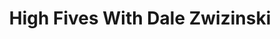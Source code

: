 ﻿---
title: High Fives With Dale Zwizinski
description: Ryan O'Hara and Dale Zwizinski from Oracle go deep into changes happening in the prospecting world, and how Dale's experience prospecting at big companies and small has differed.
coverImage: ./img/podcast/podcast-image-14.jpg
refLink: leadiq.com

audioLinks: https://w.soundcloud.com/player/?url=https%3A%2F%2Fapi.soundcloud.com%2Ftracks%2F393017778&amp;auto_play=false&amp;show_artwork=true&amp;visual=true&amp;origin=twitter
webImage: ./img/podcast/video-img/image-14.png
---
